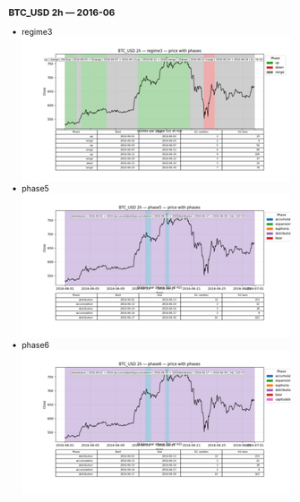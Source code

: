 ### BTC_USD 2h — 2016-06

- regime3
![BTC_USD_2h_regime3_2016-06_phase_price.png](outputs/fourier/phase_monthly/BTC_USD/2h/2016/2016-06/BTC_USD_2h_regime3_2016-06_phase_price.png)
- phase5
![BTC_USD_2h_phase5_2016-06_phase_price.png](outputs/fourier/phase_monthly/BTC_USD/2h/2016/2016-06/BTC_USD_2h_phase5_2016-06_phase_price.png)
- phase6
![BTC_USD_2h_phase6_2016-06_phase_price.png](outputs/fourier/phase_monthly/BTC_USD/2h/2016/2016-06/BTC_USD_2h_phase6_2016-06_phase_price.png)